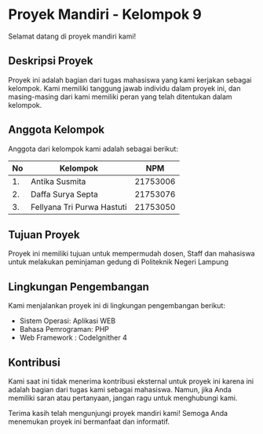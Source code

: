 # Proyek Mandiri - Kelompok 9

Selamat datang di proyek mandiri kami!

## Deskripsi Proyek

Proyek ini adalah bagian dari tugas mahasiswa yang kami kerjakan sebagai kelompok. Kami memiliki tanggung jawab individu dalam proyek ini, dan masing-masing dari kami memiliki peran yang telah ditentukan dalam kelompok.

## Anggota Kelompok

Anggota dari kelompok kami adalah sebagai berikut:

| No            | Kelompok                   | NPM           | 
| ------------- | -------------------------- | ------------- |
| 1.            | Antika Susmita             | 21753006      |
| 2.            | Daffa Surya Septa          | 21753076      |
| 3.            | Fellyana Tri Purwa Hastuti | 21753050      |



## Tujuan Proyek

Proyek ini memiliki tujuan untuk mempermudah dosen, Staff dan mahasiswa untuk melakukan peminjaman gedung di Politeknik Negeri Lampung

## Lingkungan Pengembangan

Kami menjalankan proyek ini di lingkungan pengembangan berikut:

- Sistem Operasi: Aplikasi WEB
- Bahasa Pemrograman: PHP
- Web Framework : CodeIgnither 4


## Kontribusi

Kami saat ini tidak menerima kontribusi eksternal untuk proyek ini karena ini adalah bagian dari tugas kami sebagai mahasiswa. Namun, jika Anda memiliki saran atau pertanyaan, jangan ragu untuk menghubungi kami.


Terima kasih telah mengunjungi proyek mandiri kami! Semoga Anda menemukan proyek ini bermanfaat dan informatif.

